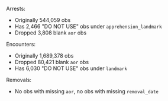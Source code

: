 Arrests:
- Originally 544,059 obs
- Has 2,466 "DO NOT USE" obs under `apprehension_landmark`
- Dropped 3,808 blank `aor` obs 

Encounters:
- Originally 1,689,378 obs
- Dropped 80,421 blank `aor` obs
- Has 6,030 "DO NOT USE" obs under `landmark`

Removals:
- No obs with missing `aor`, no obs with missing `removal_date`
